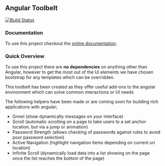 ## Angular Toolbelt
[![Build Status](https://travis-ci.org/sysen-limited/angular-toolbelt.svg?branch=master)](https://travis-ci.org/sysen-limited/angular-toolbelt)

### Documentation

To use this project checkout the [online documentation](http://toolbelt.sysen.co.uk).

### Quick Overview

To use this project there are **no dependencies** on anything other than Angular, however to get the most out of the UI elements we have chosen bootstrap for any templates which can be overridden.

This toolbelt has been created as they offer useful add-ons to the angular environment which can solve common interactions or UI needs

The following helpers have been made or are coming soon for building rich applications with angular;

- Growl (show dynamically messages on your interface)
- Scroll (automatic scrolling on a page to take users to a set anchor location, but via a jump or animation)
- Password Strength (allows checking of passwords against rules to avoid poor password selection)
- Active Navigation (highlight navigation items depending on current uri location)
- Infinite Scroll (dynamically load data into a list showing on the page once the list reaches the bottom of the page)
